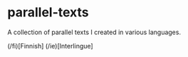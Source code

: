 # parallel-texts

A collection of parallel texts I created in various languages. 

(/fi)[Finnish]
(/ie)[Interlingue]

